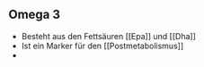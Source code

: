 ## Omega 3 
- Besteht aus den Fettsäuren [[Epa]] und [[Dha]]
- Ist ein Marker für den [[Postmetabolismus]]
- 
